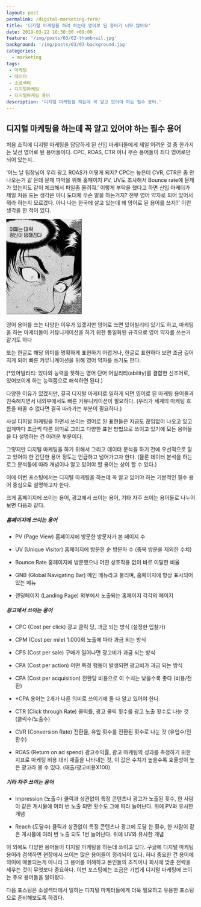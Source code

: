 ```yaml
---
layout: post
permalink: /digital-marketing-term/
title: '디지털 마케팅을 하려 하는데 영어로 된 용어가 너무 많아요'
date: 2019-03-22 16:30:00 +09:00
feature: '/img/posts/03/02-thumbnail.jpg'
background: '/img/posts/03/03-background.jpg'
categories:
  - marketing
tags:
 - 마케팅
 - 데이터
 - 소셜섹터
 - 디지털마케팅
 - 디지털마케팅 용어
description: '디지털 마케팅을 하는데 꼭 알고 있어야 하는 필수 용어.'
---
```


## 디지털 마케팅을 하는데 꼭 알고 있어야 하는 필수 용어



처음 조직에 디지털 마케팅을 담당하게 된 신입 마케터들에게 제일 어려운 것 중 한가지는 낯선 영어로 된 용어들이다. CPC, ROAS, CTR 아니 무슨 용어들이 죄다 영어로만 되어 있는지..

‘어느 날 팀장님이 우리 광고 ROAS가 어떻게 되지? CPC는 높은데 CVR, CTR은 좀 안나오는거 같 은데 문제 파악을 위해 홈페이지 PV, UV도 조사해서 Bounce rate에 문제가 있는지도 같이 체크해서 파일좀 올려줘.’ 이렇게 부탁을 했다고 하면 신입 마케터가 제일 처음 드는 생각은 아니 도대체 무슨 말을 하는거지? 전부 영어 약자로 되어 있어서 뭐라 하는지 모르겠다. 아니 나는 한국에 살고 있는데 왜 영어로 된 용어를 쓰지?’ 이런 생각을 한 적이 있다.

![panic](/img/posts/03/03.jfif)

영어 용어를 쓰는 다양한 이유가 있겠지만 영어로 쓰면 있어빌리티 있기도 하고, 마케팅을 하는 마케터들이 커뮤니케이션을 하기 위한 통일화된 규격으로 영어 약자를 쓰는거 같기도 하다

또는 한글로 해당 의미를 명확하게 표현하기 어렵거나, 한글로 표현하다 보면 조금 길어지게 되어 빠른 커뮤니케이션을 위해 영어 약자를 쓰기도 한다. 

(*있어빌리티: 있다와 능력을 뜻하는 영어 단어 어빌리티(ability)를 결합한 신조어로, 있어보이게 하는 능력쯤으로 해석하면 된다.)

다양한 이유가 있겠지만, 결국 디지털 마케터로 일하게 되면 영어로 된 마케팅 용어들과 친숙해지면서 내외부에서도 빠른 커뮤니케이션이 필요하다. (우리가 세계의 마케팅 흐름을 바꿀 수 없다면 결국 따라가는 부분이 필요하다.)

사실 디지털 마케팅을 하면서 쓰이는 영어로 된 표현들은 지금도 끊임없이 나오고 있고 업계마다 조금씩 다른 의미로 그리고 다양한 표현 방법으로 쓰이고 있기에 모든 용어들을 다 설명하는 건 어려운 부분이다. 

그렇지만 디지털 마케팅을 하기 위해서 그리고 데이터 분석을 하기 전에 우선적으로 알고 있어야 한 간단한 용어 정도는 언급하고 넘어가고자 한다. (물론 데이터 분석을 하는 로그 분석툴에 따라 개념이나 알고 있어야 할 용어는 상이 할 수 있다.)

이에 이번 포스팅에서는 디지털 마케팅을 하는데 꼭 알고 있어야 하는 기본적인 필수 용어 중심으로 설명하고자 한다.

크게 홈페이지에 쓰이는 용어, 광고에서 쓰이는 용어, 기타 자주 쓰이는 용어들로 나누어 보면 다음과 같다.

##### 홈페이지에 쓰이는 용어

- PV (Page View)  홈페이지에 방문한 방문자가 본 페이지 수

- UV (Unique Visitor) 홈페이지에 방문한 순 방문자 수 (중복 방문을 제외한 수치)

- Bounce Rate 홈페이지에 방문했으나 어떤 상호작용 없이 바로 이탈한 비율

- GNB (Global Navigating Bar) 메인 메뉴라고 불리며, 홈페이지에 항상 표시되어 있는 메뉴

- 랜딩페이지 (Landing Page) 외부에서 노출되는 홈페이지 각각의 페이지

 

##### 광고에서 쓰이는 용어

- CPC (Cost per click) 광고 클릭 당, 과금 되는 방식 (설정한 입찰가)

- CPM (Cost per mile) 1.000회 노출에 따라 과금 되는 방식

- CPS (Cost per sale) 구매가 일어나면 광고비가 과금 되는 방식

- CPA (Cost per action) 어떤 특정 행동이 발생되면 광고비가 과금 되는 방식

- CPA (Cost per acquisition) 전환당 비용으로 이 수치는 낮을수록 좋다 (비용/전환)

- *CPA 용어는 2개가 다른 의미로 쓰이기에 둘 다 알고 있어야 한다. 

- CTR (Click through Rate) 클릭률, 광고 클릭 횟수를 광고 노출 횟수로 나눈 것 (클릭수/노출수)

- CVR (Conversion Rate) 전환율, 유입 횟수를 전환된 횟수로 나눈 것 (유입수/전환수)

- ROAS (Return on ad spend) 광고수익률, 광고 마케팅의 성과를 측정하기 위한 지표로 마케팅 비용 대비 매출을 나타내는 것, 이 값은 수치가 높을수록 효율성이 높은 광고라 볼 수 있다. (매출/광고비용X100)

 

##### 기타 자주 쓰이는 용어

- Impression (노출수) 클릭과 상관없이 특정 콘텐츠나 광고가 노출된 횟수, 한 사람이 같은 게시물에 여러 번 노출 되면 횟수도 그에 따라 늘어난다. 위에 PV와 유사한 개념

- Reach (도달수) 클릭과 상관없이 특정 콘텐츠나 광고에 도달 한 횟수, 한 사람이 같은 게시물에 여러 번 노출 되도 1번 늘어난다. 위에 UV와 유사한 개념 

이 외에도 다양한 용어들이 디지털 마케팅을 하는데 쓰이고 있다. 구글에 디지털 마케팅 용어라 검색하면 현장에서 쓰이는 많은 용어들이 정리되어 있다. 허나 중요한 건 용어에 의미에 매몰되는게 아니라 그 용어를 이해하고 본인들의 조직이나 회사에 맞춘 전략을 세우는 것이 무엇보다 중요하다. 이번 포스팅에는 조금은 가볍게 디지털 마케팅에 쓰이는 주요 용어들을 알아봤다.

다음 포스팅은 소셜섹터에서 일하는 디지털 마케터들에게 더욱 필요하고 유용한 포스팅으로 준비해보도록 하겠다.

 








